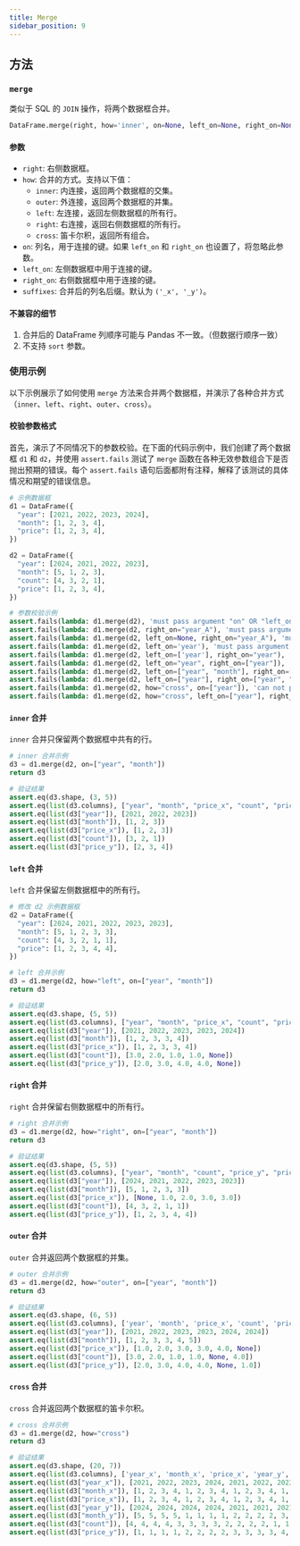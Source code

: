 ```yaml
---
title: Merge
sidebar_position: 9
---
```


## 方法

### `merge`

类似于 SQL 的 `JOIN` 操作，将两个数据框合并。

```py
DataFrame.merge(right, how='inner', on=None, left_on=None, right_on=None, suffixes=('_x', '_y'))
```

#### 参数

- `right`: 右侧数据框。
- `how`: 合并的方式。支持以下值：
  - `inner`: 内连接，返回两个数据框的交集。
  - `outer`: 外连接，返回两个数据框的并集。
  - `left`: 左连接，返回左侧数据框的所有行。
  - `right`: 右连接，返回右侧数据框的所有行。
  - `cross`: 笛卡尔积，返回所有组合。
- `on`: 列名，用于连接的键。如果 `left_on` 和 `right_on` 也设置了，将忽略此参数。
- `left_on`: 左侧数据框中用于连接的键。
- `right_on`: 右侧数据框中用于连接的键。
- `suffixes`: 合并后的列名后缀。默认为 `('_x', '_y')`。

#### 不兼容的细节

1. 合并后的 DataFrame 列顺序可能与 Pandas 不一致。（但数据行顺序一致）
2. 不支持 `sort` 参数。

### 使用示例

以下示例展示了如何使用 `merge` 方法来合并两个数据框，并演示了各种合并方式（`inner`、`left`、`right`、`outer`、`cross`）。

#### 校验参数格式

首先，演示了不同情况下的参数校验。在下面的代码示例中，我们创建了两个数据框 `d1` 和 `d2`，并使用 `assert.fails` 测试了 `merge` 函数在各种无效参数组合下是否抛出预期的错误。每个 `assert.fails` 语句后面都附有注释，解释了该测试的具体情况和期望的错误信息。

```py
# 示例数据框
d1 = DataFrame({
  "year": [2021, 2022, 2023, 2024],
  "month": [1, 2, 3, 4],
  "price": [1, 2, 3, 4],
})

d2 = DataFrame({
  "year": [2024, 2021, 2022, 2023],
  "month": [5, 1, 2, 3],
  "count": [4, 3, 2, 1],
  "price": [1, 2, 3, 4],
})

# 参数校验示例
assert.fails(lambda: d1.merge(d2), 'must pass argument "on" OR "left_on" and "right_on"')  # 测试未提供 'on' 或 'left_on' 和 'right_on' 时是否抛出错误
assert.fails(lambda: d1.merge(d2, right_on="year_A"), 'must pass argument "on" OR "left_on" and "right_on"')  # 测试仅提供 'right_on' 时是否抛出错误
assert.fails(lambda: d1.merge(d2, left_on=None, right_on="year_A"), 'must pass argument "on" OR "left_on" and "right_on"')  # 测试 'left_on' 为 None 时是否抛出错误
assert.fails(lambda: d1.merge(d2, left_on='year'), 'must pass argument "on" OR "left_on" and "right_on"')  # 测试仅提供 'left_on' 时是否抛出错误
assert.fails(lambda: d1.merge(d2, left_on=['year'], right_on="year"), '"left_on" and "right_on" must be same type')  # 测试 'left_on' 和 'right_on' 类型不同时是否抛出错误
assert.fails(lambda: d1.merge(d2, left_on="year", right_on=["year"]), '"left_on" and "right_on" must be same type')  # 测试 'left_on' 和 'right_on' 类型不同时是否抛出错误
assert.fails(lambda: d1.merge(d2, left_on=["year", "month"], right_on=["year"]), '"left_on" and "right_on" must be same length')  # 测试 'left_on' 和 'right_on' 长度不同时是否抛出错误
assert.fails(lambda: d1.merge(d2, left_on=["year"], right_on=["year", "month"]), '"left_on" and "right_on" must be same length')  # 测试 'left_on' 和 'right_on' 长度不同时是否抛出错误
assert.fails(lambda: d1.merge(d2, how="cross", on=["year"]), 'can not pass argument "on", "left_on" or "right_on" when "how" is "cross')  # 测试在 'how' 为 'cross' 时传递 'on' 参数是否抛出错误
assert.fails(lambda: d1.merge(d2, how="cross", left_on=["year"], right_on=["year"]), 'can not pass argument "on", "left_on" or "right_on" when "how" is "cross')  # 测试在 'how' 为 'cross' 时传递 'left_on' 和 'right_on' 参数是否抛出错误

```

#### `inner` 合并

`inner` 合并只保留两个数据框中共有的行。

```py
# inner 合并示例
d3 = d1.merge(d2, on=["year", "month"])
return d3

# 验证结果
assert.eq(d3.shape, (3, 5))
assert.eq(list(d3.columns), ["year", "month", "price_x", "count", "price_y"])
assert.eq(list(d3["year"]), [2021, 2022, 2023])
assert.eq(list(d3["month"]), [1, 2, 3])
assert.eq(list(d3["price_x"]), [1, 2, 3])
assert.eq(list(d3["count"]), [3, 2, 1])
assert.eq(list(d3["price_y"]), [2, 3, 4])
```

#### `left` 合并

`left` 合并保留左侧数据框中的所有行。

```py
# 修改 d2 示例数据框
d2 = DataFrame({
  "year": [2024, 2021, 2022, 2023, 2023],
  "month": [5, 1, 2, 3, 3],
  "count": [4, 3, 2, 1, 1],
  "price": [1, 2, 3, 4, 4],
})

# left 合并示例
d3 = d1.merge(d2, how="left", on=["year", "month"])
return d3

# 验证结果
assert.eq(d3.shape, (5, 5))
assert.eq(list(d3.columns), ["year", "month", "price_x", "count", "price_y"])
assert.eq(list(d3["year"]), [2021, 2022, 2023, 2023, 2024])
assert.eq(list(d3["month"]), [1, 2, 3, 3, 4])
assert.eq(list(d3["price_x"]), [1, 2, 3, 3, 4])
assert.eq(list(d3["count"]), [3.0, 2.0, 1.0, 1.0, None])
assert.eq(list(d3["price_y"]), [2.0, 3.0, 4.0, 4.0, None])
```

#### `right` 合并

`right` 合并保留右侧数据框中的所有行。

```py
# right 合并示例
d3 = d1.merge(d2, how="right", on=["year", "month"])
return d3

# 验证结果
assert.eq(d3.shape, (5, 5))
assert.eq(list(d3.columns), ["year", "month", "count", "price_y", "price_x"])
assert.eq(list(d3["year"]), [2024, 2021, 2022, 2023, 2023])
assert.eq(list(d3["month"]), [5, 1, 2, 3, 3])
assert.eq(list(d3["price_x"]), [None, 1.0, 2.0, 3.0, 3.0])
assert.eq(list(d3["count"]), [4, 3, 2, 1, 1])
assert.eq(list(d3["price_y"]), [1, 2, 3, 4, 4])
```

#### `outer` 合并

`outer` 合并返回两个数据框的并集。

```py
# outer 合并示例
d3 = d1.merge(d2, how="outer", on=["year", "month"])
return d3

# 验证结果
assert.eq(d3.shape, (6, 5))
assert.eq(list(d3.columns), ['year', 'month', 'price_x', 'count', 'price_y'])
assert.eq(list(d3["year"]), [2021, 2022, 2023, 2023, 2024, 2024])
assert.eq(list(d3["month"]), [1, 2, 3, 3, 4, 5])
assert.eq(list(d3["price_x"]), [1.0, 2.0, 3.0, 3.0, 4.0, None])
assert.eq(list(d3["count"]), [3.0, 2.0, 1.0, 1.0, None, 4.0])
assert.eq(list(d3["price_y"]), [2.0, 3.0, 4.0, 4.0, None, 1.0])
```

#### `cross` 合并

`cross` 合并返回两个数据框的笛卡尔积。

```py
# cross 合并示例
d3 = d1.merge(d2, how="cross")
return d3

# 验证结果
assert.eq(d3.shape, (20, 7))
assert.eq(list(d3.columns), ['year_x', 'month_x', 'price_x', 'year_y', 'month_y', 'count', 'price_y'])
assert.eq(list(d3["year_x"]), [2021, 2022, 2023, 2024, 2021, 2022, 2023, 2024, 2021, 2022, 2023, 2024, 2021, 2022, 2023, 2024, 2021, 2022, 2023, 2024])
assert.eq(list(d3["month_x"]), [1, 2, 3, 4, 1, 2, 3, 4, 1, 2, 3, 4, 1, 2, 3, 4, 1, 2, 3, 4])
assert.eq(list(d3["price_x"]), [1, 2, 3, 4, 1, 2, 3, 4, 1, 2, 3, 4, 1, 2, 3, 4, 1, 2, 3, 4])
assert.eq(list(d3["year_y"]), [2024, 2024, 2024, 2024, 2021, 2021, 2021, 2021, 2022, 2022, 2022, 2022, 2023, 2023, 2023, 2023, 2023, 2023, 2023, 2023])
assert.eq(list(d3["month_y"]), [5, 5, 5, 5, 1, 1, 1, 1, 2, 2, 2, 2, 3, 3, 3, 3, 3, 3, 3, 3])
assert.eq(list(d3["count"]), [4, 4, 4, 4, 3, 3, 3, 3, 2, 2, 2, 2, 1, 1, 1, 1, 1, 1, 1, 1])
assert.eq(list(d3["price_y"]), [1, 1, 1, 1, 2, 2, 2, 2, 3, 3, 3, 3, 4, 4, 4, 4, 4, 4, 4, 4])
```
